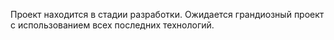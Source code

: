 Проект находится в стадии разработки. Ожидается грандиозный проект с использованием всех последних технологий.
